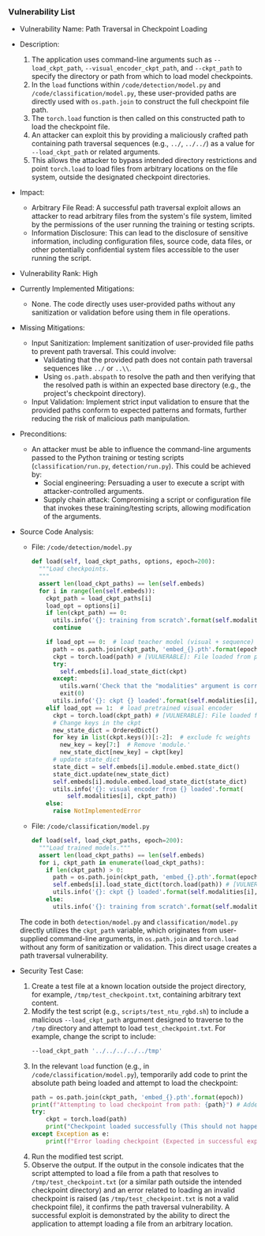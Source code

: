 ### Vulnerability List

- Vulnerability Name: Path Traversal in Checkpoint Loading
- Description:
    1. The application uses command-line arguments such as `--load_ckpt_path`, `--visual_encoder_ckpt_path`, and `--ckpt_path` to specify the directory or path from which to load model checkpoints.
    2. In the `load` functions within `/code/detection/model.py` and `/code/classification/model.py`, these user-provided paths are directly used with `os.path.join` to construct the full checkpoint file path.
    3. The `torch.load` function is then called on this constructed path to load the checkpoint file.
    4. An attacker can exploit this by providing a maliciously crafted path containing path traversal sequences (e.g., `../`, `../../`) as a value for `--load_ckpt_path` or related arguments.
    5. This allows the attacker to bypass intended directory restrictions and point `torch.load` to load files from arbitrary locations on the file system, outside the designated checkpoint directories.
- Impact:
    - Arbitrary File Read: A successful path traversal exploit allows an attacker to read arbitrary files from the system's file system, limited by the permissions of the user running the training or testing scripts.
    - Information Disclosure: This can lead to the disclosure of sensitive information, including configuration files, source code, data files, or other potentially confidential system files accessible to the user running the script.
- Vulnerability Rank: High
- Currently Implemented Mitigations:
    - None. The code directly uses user-provided paths without any sanitization or validation before using them in file operations.
- Missing Mitigations:
    - Input Sanitization: Implement sanitization of user-provided file paths to prevent path traversal. This could involve:
        - Validating that the provided path does not contain path traversal sequences like `../` or `..\\`.
        - Using `os.path.abspath` to resolve the path and then verifying that the resolved path is within an expected base directory (e.g., the project's checkpoint directory).
    - Input Validation: Implement strict input validation to ensure that the provided paths conform to expected patterns and formats, further reducing the risk of malicious path manipulation.
- Preconditions:
    - An attacker must be able to influence the command-line arguments passed to the Python training or testing scripts (`classification/run.py`, `detection/run.py`). This could be achieved by:
        - Social engineering: Persuading a user to execute a script with attacker-controlled arguments.
        - Supply chain attack: Compromising a script or configuration file that invokes these training/testing scripts, allowing modification of the arguments.
- Source Code Analysis:
    - File: `/code/detection/model.py`
        ```python
        def load(self, load_ckpt_paths, options, epoch=200):
          """Load checkpoints.
          """
          assert len(load_ckpt_paths) == len(self.embeds)
          for i in range(len(self.embeds)):
            ckpt_path = load_ckpt_paths[i]
            load_opt = options[i]
            if len(ckpt_path) == 0:
              utils.info('{}: training from scratch'.format(self.modalities[i]))
              continue

            if load_opt == 0:  # load teacher model (visual + sequence)
              path = os.path.join(ckpt_path, 'embed_{}.pth'.format(epoch)) # [VULNERABLE]: Path constructed using user input without sanitization.
              ckpt = torch.load(path) # [VULNERABLE]: File loaded from potentially attacker-controlled path.
              try:
                self.embeds[i].load_state_dict(ckpt)
              except:
                utils.warn('Check that the "modalities" argument is correct.')
                exit(0)
              utils.info('{}: ckpt {} loaded'.format(self.modalities[i], path))
            elif load_opt == 1:  # load pretrained visual encoder
              ckpt = torch.load(ckpt_path) # [VULNERABLE]: File loaded from potentially attacker-controlled path.
              # Change keys in the ckpt
              new_state_dict = OrderedDict()
              for key in list(ckpt.keys())[:-2]:  # exclude fc weights
                new_key = key[7:]  # Remove 'module.'
                new_state_dict[new_key] = ckpt[key]
              # update state_dict
              state_dict = self.embeds[i].module.embed.state_dict()
              state_dict.update(new_state_dict)
              self.embeds[i].module.embed.load_state_dict(state_dict)
              utils.info('{}: visual encoder from {} loaded'.format(
                  self.modalities[i], ckpt_path))
            else:
              raise NotImplementedError
        ```
    - File: `/code/classification/model.py`
        ```python
        def load(self, load_ckpt_paths, epoch=200):
          """Load trained models."""
          assert len(load_ckpt_paths) == len(self.embeds)
          for i, ckpt_path in enumerate(load_ckpt_paths):
            if len(ckpt_path) > 0:
              path = os.path.join(ckpt_path, 'embed_{}.pth'.format(epoch)) # [VULNERABLE]: Path constructed using user input without sanitization.
              self.embeds[i].load_state_dict(torch.load(path)) # [VULNERABLE]: File loaded from potentially attacker-controlled path.
              utils.info('{}: ckpt {} loaded'.format(self.modalities[i], path))
            else:
              utils.info('{}: training from scratch'.format(self.modalities[i]))
        ```
    The code in both `detection/model.py` and `classification/model.py` directly utilizes the `ckpt_path` variable, which originates from user-supplied command-line arguments, in `os.path.join` and `torch.load` without any form of sanitization or validation. This direct usage creates a path traversal vulnerability.

- Security Test Case:
    1. Create a test file at a known location outside the project directory, for example, `/tmp/test_checkpoint.txt`, containing arbitrary text content.
    2. Modify the test script (e.g., `scripts/test_ntu_rgbd.sh`) to include a malicious `--load_ckpt_path` argument designed to traverse to the `/tmp` directory and attempt to load `test_checkpoint.txt`. For example, change the script to include:
        ```bash
        --load_ckpt_path '../../../../../tmp'
        ```
    3. In the relevant `load` function (e.g., in `/code/classification/model.py`), temporarily add code to print the absolute path being loaded and attempt to load the checkpoint:
        ```python
        path = os.path.join(ckpt_path, 'embed_{}.pth'.format(epoch))
        print(f"Attempting to load checkpoint from path: {path}") # Added for test
        try:
            ckpt = torch.load(path)
            print("Checkpoint loaded successfully (This should not happen in a successful exploit if /tmp/test_checkpoint.txt is not a valid checkpoint file).")
        except Exception as e:
            print(f"Error loading checkpoint (Expected in successful exploit): {e}") # Added for test
        ```
    4. Run the modified test script.
    5. Observe the output. If the output in the console indicates that the script attempted to load a file from a path that resolves to `/tmp/test_checkpoint.txt` (or a similar path outside the intended checkpoint directory) and an error related to loading an invalid checkpoint is raised (as `/tmp/test_checkpoint.txt` is not a valid checkpoint file), it confirms the path traversal vulnerability. A successful exploit is demonstrated by the ability to direct the application to attempt loading a file from an arbitrary location.